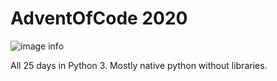 # AdventOfCode 2020


![image info](https://i.imgur.com/lLld1cb.png)

All 25 days in Python 3. Mostly native python without libraries.
